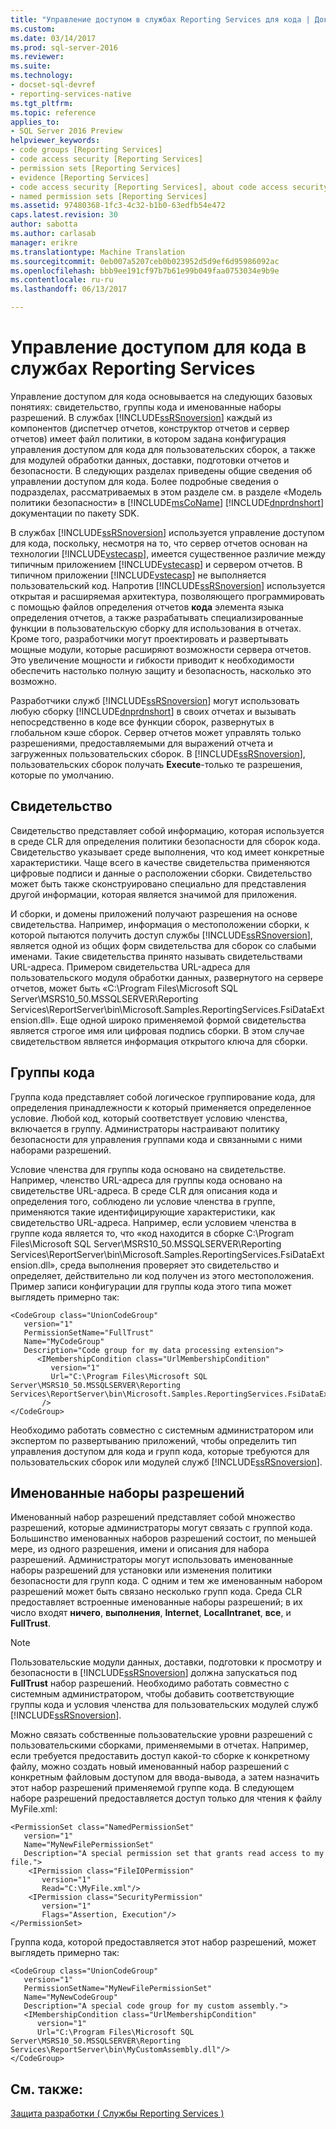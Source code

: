 ```yaml
---
title: "Управление доступом в службах Reporting Services для кода | Документы Microsoft"
ms.custom: 
ms.date: 03/14/2017
ms.prod: sql-server-2016
ms.reviewer: 
ms.suite: 
ms.technology:
- docset-sql-devref
- reporting-services-native
ms.tgt_pltfrm: 
ms.topic: reference
applies_to:
- SQL Server 2016 Preview
helpviewer_keywords:
- code groups [Reporting Services]
- code access security [Reporting Services]
- permission sets [Reporting Services]
- evidence [Reporting Services]
- code access security [Reporting Services], about code access security
- named permission sets [Reporting Services]
ms.assetid: 97480368-1fc3-4c32-b1b0-63edfb54e472
caps.latest.revision: 30
author: sabotta
ms.author: carlasab
manager: erikre
ms.translationtype: Machine Translation
ms.sourcegitcommit: 0eb007a5207ceb0b023952d5d9ef6d95986092ac
ms.openlocfilehash: bbb9ee191cf97b7b61e99b049faa0753034e9b9e
ms.contentlocale: ru-ru
ms.lasthandoff: 06/13/2017

---
```

# <a name="code-access-security-in-reporting-services"></a>Управление доступом для кода в службах Reporting Services
  Управление доступом для кода основывается на следующих базовых понятиях: свидетельство, группы кода и именованные наборы разрешений. В службах [!INCLUDE[ssRSnoversion](../../../includes/ssrsnoversion-md.md)] каждый из компонентов (диспетчер отчетов, конструктор отчетов и сервер отчетов) имеет файл политики, в котором задана конфигурация управления доступом для кода для пользовательских сборок, а также для модулей обработки данных, доставки, подготовки отчетов и безопасности. В следующих разделах приведены общие сведения об управлении доступом для кода. Более подробные сведения о подразделах, рассматриваемых в этом разделе см. в разделе «Модель политики безопасности» в [!INCLUDE[msCoName](../../../includes/msconame-md.md)] [!INCLUDE[dnprdnshort](../../../includes/dnprdnshort-md.md)] документации по пакету SDK.  
  
 В службах [!INCLUDE[ssRSnoversion](../../../includes/ssrsnoversion-md.md)] используется управление доступом для кода, поскольку, несмотря на то, что сервер отчетов основан на технологии [!INCLUDE[vstecasp](../../../includes/vstecasp-md.md)], имеется существенное различие между типичным приложением [!INCLUDE[vstecasp](../../../includes/vstecasp-md.md)] и сервером отчетов. В типичном приложении [!INCLUDE[vstecasp](../../../includes/vstecasp-md.md)] не выполняется пользовательский код. Напротив [!INCLUDE[ssRSnoversion](../../../includes/ssrsnoversion-md.md)] используется открытая и расширяемая архитектура, позволяющего программировать с помощью файлов определения отчетов **кода** элемента языка определения отчетов, а также разрабатывать специализированные функции в пользовательскую сборку для использования в отчетах. Кроме того, разработчики могут проектировать и развертывать мощные модули, которые расширяют возможности сервера отчетов. Это увеличение мощности и гибкости приводит к необходимости обеспечить настолько полную защиту и безопасность, насколько это возможно.  
  
 Разработчики служб [!INCLUDE[ssRSnoversion](../../../includes/ssrsnoversion-md.md)] могут использовать любую сборку [!INCLUDE[dnprdnshort](../../../includes/dnprdnshort-md.md)] в своих отчетах и вызывать непосредственно в коде все функции сборок, развернутых в глобальном кэше сборок. Сервер отчетов может управлять только разрешениями, предоставляемыми для выражений отчета и загруженных пользовательских сборок. В [!INCLUDE[ssRSnoversion](../../../includes/ssrsnoversion-md.md)], пользовательских сборок получать **Execute**-только те разрешения, которые по умолчанию.  
  
## <a name="evidence"></a>Свидетельство  
 Свидетельство представляет собой информацию, которая используется в среде CLR для определения политики безопасности для сборок кода. Свидетельство указывает среде выполнения, что код имеет конкретные характеристики. Чаще всего в качестве свидетельства применяются цифровые подписи и данные о расположении сборки. Свидетельство может быть также сконструировано специально для представления другой информации, которая является значимой для приложения.  
  
 И сборки, и домены приложений получают разрешения на основе свидетельства. Например, информация о местоположении сборки, к которой пытаются получить доступ службы [!INCLUDE[ssRSnoversion](../../../includes/ssrsnoversion-md.md)], является одной из общих форм свидетельства для сборок со слабыми именами. Такие свидетельства принято называть свидетельствами URL-адреса. Примером свидетельства URL-адреса для пользовательского модуля обработки данных, развернутого на сервере отчетов, может быть «C:\Program Files\Microsoft SQL Server\MSRS10_50.MSSQLSERVER\Reporting Services\ReportServer\bin\Microsoft.Samples.ReportingServices.FsiDataExtension.dll». Еще одной широко применяемой формой свидетельства является строгое имя или цифровая подпись сборки. В этом случае свидетельством является информация открытого ключа для сборки.  
  
## <a name="code-groups"></a>Группы кода  
 Группа кода представляет собой логическое группирование кода, для определения принадлежности к который применяется определенное условие. Любой код, который соответствует условию членства, включается в группу. Администраторы настраивают политику безопасности для управления группами кода и связанными с ними наборами разрешений.  
  
 Условие членства для группы кода основано на свидетельстве. Например, членство URL-адреса для группы кода основано на свидетельстве URL-адреса. В среде CLR для описания кода и определения того, соблюдено ли условие членства в группе, применяются такие идентифицирующие характеристики, как свидетельство URL-адреса. Например, если условием членства в группе кода является то, что «код находится в сборке C:\Program Files\Microsoft SQL Server\MSRS10_50.MSSQLSERVER\Reporting Services\ReportServer\bin\Microsoft.Samples.ReportingServices.FsiDataExtension.dll», среда выполнения проверяет это свидетельство и определяет, действительно ли код получен из этого местоположения. Пример записи конфигурации для группы кода этого типа может выглядеть примерно так:  
  
```  
<CodeGroup class="UnionCodeGroup"  
   version="1"  
   PermissionSetName="FullTrust"  
   Name="MyCodeGroup"  
   Description="Code group for my data processing extension">  
      <IMembershipCondition class="UrlMembershipCondition"  
         version="1"  
         Url="C:\Program Files\Microsoft SQL Server\MSRS10_50.MSSQLSERVER\Reporting Services\ReportServer\bin\Microsoft.Samples.ReportingServices.FsiDataExtension.dll"  
       />  
</CodeGroup>  
```  
  
 Необходимо работать совместно с системным администратором или экспертом по развертыванию приложений, чтобы определить тип управления доступом для кода и групп кода, которые требуются для пользовательских сборок или модулей служб [!INCLUDE[ssRSnoversion](../../../includes/ssrsnoversion-md.md)].  
  
## <a name="named-permission-sets"></a>Именованные наборы разрешений  
 Именованный набор разрешений представляет собой множество разрешений, которые администраторы могут связать с группой кода. Большинство именованных наборов разрешений состоит, по меньшей мере, из одного разрешения, имени и описания для набора разрешений. Администраторы могут использовать именованные наборы разрешений для установки или изменения политики безопасности для групп кода. С одним и тем же именованным набором разрешений может быть связано несколько групп кода. Среда CLR предоставляет встроенные именованные наборы разрешений; в их число входят **ничего**, **выполнения**, **Internet**, **LocalIntranet**, **все**, и **FullTrust**.  
  
> [!NOTE]  
>  Пользовательские модули данных, доставки, подготовки к просмотру и безопасности в [!INCLUDE[ssRSnoversion](../../../includes/ssrsnoversion-md.md)] должна запускаться под **FullTrust** набор разрешений. Необходимо работать совместно с системным администратором, чтобы добавить соответствующие группы кода и условия членства для пользовательских модулей служб [!INCLUDE[ssRSnoversion](../../../includes/ssrsnoversion-md.md)].  
  
 Можно связать собственные пользовательские уровни разрешений с пользовательскими сборками, применяемыми в отчетах. Например, если требуется предоставить доступ какой-то сборке к конкретному файлу, можно создать новый именованный набор разрешений с конкретным файловым доступом для ввода-вывода, а затем назначить этот набор разрешений применяемой группе кода. В следующем наборе разрешений предоставляется доступ только для чтения к файлу MyFile.xml:  
  
```  
<PermissionSet class="NamedPermissionSet"  
   version="1"  
   Name="MyNewFilePermissionSet"  
   Description="A special permission set that grants read access to my file.">  
    <IPermission class="FileIOPermission"  
       version="1"  
       Read="C:\MyFile.xml"/>  
    <IPermission class="SecurityPermission"  
       version="1"  
       Flags="Assertion, Execution"/>  
</PermissionSet>  
```  
  
 Группа кода, которой предоставляется этот набор разрешений, может выглядеть примерно так:  
  
```  
<CodeGroup class="UnionCodeGroup"  
   version="1"  
   PermissionSetName="MyNewFilePermissionSet"  
   Name="MyNewCodeGroup"  
   Description="A special code group for my custom assembly.">  
   <IMembershipCondition class="UrlMembershipCondition"  
      version="1"  
      Url="C:\Program Files\Microsoft SQL Server\MSRS10_50.MSSQLSERVER\Reporting Services\ReportServer\bin\MyCustomAssembly.dll"/>  
</CodeGroup>  
```  
  
## <a name="see-also"></a>См. также:  
 [Защита разработки &#40; Службы Reporting Services &#41;](../../../reporting-services/extensions/secure-development/secure-development-reporting-services.md)  
  
  
